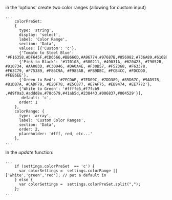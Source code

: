 in the 'options' create two color ranges (allowing for custom input)

    ...
        colorPreSet:
        {
          type: 'string',
          display: 'select',
          label: 'Color Range',
          section: 'Data',
          values: [{'Custom': 'c'},
          {'Tomato to Steel Blue': '#F16358,#DF645F,#CD6566,#BB666D,#A96774,#97687B,#856982,#736A89,#616B90,#4F6C97,#3D6D9E'},
          {'Pink to Black': '#170108, #300211, #49031A, #620423, #79052B, #910734, #AA083D, #C30946, #DA0A4E, #F30B57, #F52368, #F63378, #F63C79, #F75389, #F86C9A, #F985AB, #FB9DBC, #FCB4CC, #FDCDDD, #FEE6EE'},
          {'Green to Red': '#7FCDAE, #7ED09C, #7DD389, #85D67C, #9AD97B, #B1DB7A, #CADF79, #E2DF78, #E5C877, #E7AF75, #EB9474, #EE7772'},
          {'White to Green': '#ffffe5,#f7fcb9 ,#d9f0a3,#addd8e,#78c679,#41ab5d,#238443,#006837,#004529'}],
           default: 'c',
          order: 1
        },
        colorRange: {
          type: 'array',
          label: 'Custom Color Ranges',
          section: 'Data',
          order: 2,
          placeholder: '#fff, red, etc...'
        },
    ...
In the *update* function:

    ...
        if (settings.colorPreSet  == 'c') {
          var colorSettings =  settings.colorRange || ['white','green','red']; // put a default in
        } else {
          var colorSettings =  settings.colorPreSet.split(",");
        };
    ...
